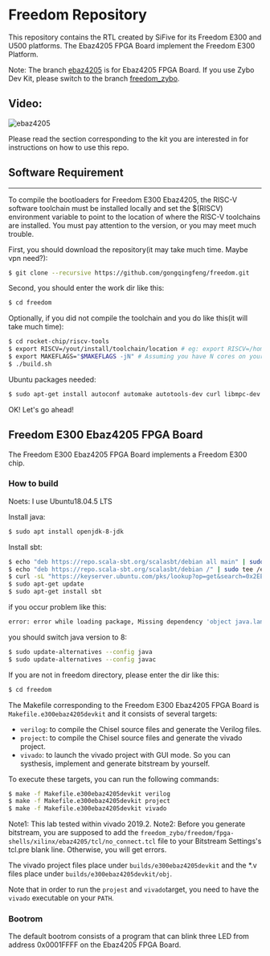 # Freedom Repository

This repository contains the RTL created by SiFive for its Freedom E300 and U500
platforms. The Ebaz4205 FPGA Board 
implement the Freedom E300 Platform.

Note: The branch [ebaz4205](https://github.com/gongqingfeng/freedom/tree/ebaz4205) is for Ebaz4205 FPGA Board. If you use Zybo Dev Kit, please switch to the branch [freedom_zybo](https://github.com/gongqingfeng/freedom/tree/freedom_zybo).

 ## Video:
![ebaz4205](./ebaz4205_gif.gif)

Please read the section corresponding to the kit you are interested in for
instructions on how to use this repo.

## Software Requirement
--------------------
To compile the bootloaders for Freedom E300 Ebaz4205, the RISC-V software toolchain must be installed locally and
set the $(RISCV) environment variable to point to the location of where the
RISC-V toolchains are installed. You must pay attention to the version, or 
you may meet much trouble.

First, you should download the repository(it may take much time. Maybe vpn need?):
```sh
$ git clone --recursive https://github.com/gongqingfeng/freedom.git
```

Second, you should enter the work dir like this:
```sh
$ cd freedom
```

Optionally, if you did not compile the toolchain and you do like this(it will take much time):
```sh
$ cd rocket-chip/riscv-tools
$ export RISCV=/yout/install/toolchain/location # eg: export RISCV=/home/xx/xxx/risc-v_dev/tools
$ export MAKEFLAGS="$MAKEFLAGS -jN" # Assuming you have N cores on your host system
$ ./build.sh
```
Ubuntu packages needed:
```sh
$ sudo apt-get install autoconf automake autotools-dev curl libmpc-dev libmpfr-dev libgmp-dev libusb-1.0-0-dev gawk build-essentia
```
OK! Let's go ahead!

## Freedom E300 Ebaz4205 FPGA Board

The Freedom E300 Ebaz4205 FPGA Board implements a Freedom E300 chip.

### How to build
Noets: I use Ubuntu18.04.5 LTS

Install java:
```sh
$ sudo apt install openjdk-8-jdk
```

Install sbt:
```sh
$ echo "deb https://repo.scala-sbt.org/scalasbt/debian all main" | sudo tee /etc/apt/sources.list.d/sbt.list
$ echo "deb https://repo.scala-sbt.org/scalasbt/debian /" | sudo tee /etc/apt/sources.list.d/sbt_old.list
$ curl -sL "https://keyserver.ubuntu.com/pks/lookup?op=get&search=0x2EE0EA64E40A89B84B2DF73499E82A75642AC823" | sudo apt-key add
$ sudo apt-get update
$ sudo apt-get install sbt
```

if you occur problem like this:
```sh
error: error while loading package, Missing dependency 'object java.lang.Object in compiler mirror', required by
```
you should switch java version to 8:
```sh
$ sudo update-alternatives --config java
$ sudo update-alternatives --config javac
```

If you are not in freedom directory, please enter the dir like this:
```sh
$ cd freedom
```

The Makefile corresponding to the Freedom E300 Ebaz4205 FPGA Board is
`Makefile.e300ebaz4205devkit` and it consists of several targets:

- `verilog`: to compile the Chisel source files and generate the Verilog files.
- `project`: to compile the Chisel source files and generate the vivado project.
- `vivado`: to launch the vivado project with GUI mode. So you can systhesis, implement and generate bitstream by yourself.

To execute these targets, you can run the following commands:

```sh
$ make -f Makefile.e300ebaz4205devkit verilog
$ make -f Makefile.e300ebaz4205devkit project
$ make -f Makefile.e300ebaz4205devkit vivado
```
Note1: This lab tested within vivado 2019.2.
Note2: Before you generate bitstream, you are supposed to add the `freedom_zybo/freedom/fpga-shells/xilinx/ebaz4205/tcl/no_connect.tcl` file to your Bitstream Settings's tcl.pre blank line. Otherwise, you will get errors.

The vivado project files place under `builds/e300ebaz4205devkit` and the *.v files place under `builds/e300ebaz4205devkit/obj`.

Note that in order to run the `projest` and `vivado`target, you need to have the `vivado`
executable on your `PATH`.

### Bootrom

The default bootrom consists of a program that can blink three LED from address 0x0001FFFF on the Ebaz4205 FPGA Board.